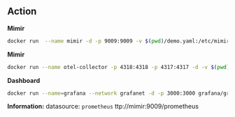 
## Action
**Mimir**
```bash
docker run  --name mimir -d -p 9009:9009 -v $(pwd)/demo.yaml:/etc/mimir/demo.yaml grafana/mimir --config.file=/etc/mimir/demo.yaml
```

**Mimir**
```bash
docker run --name otel-collector -p 4318:4318 -p 4317:4317 -d -v $(pwd)/otel-collector.yaml:/etc/otelcol-contrib/otel-collector.yaml otel/opentelemetry-collector-contrib:0.90.0
```

**Dashboard**
```bash
docker run --name=grafana --network grafanet -d -p 3000:3000 grafana/grafana
```

**Information:**
datasource: `prometheus`
ttp://mimir:9009/prometheus